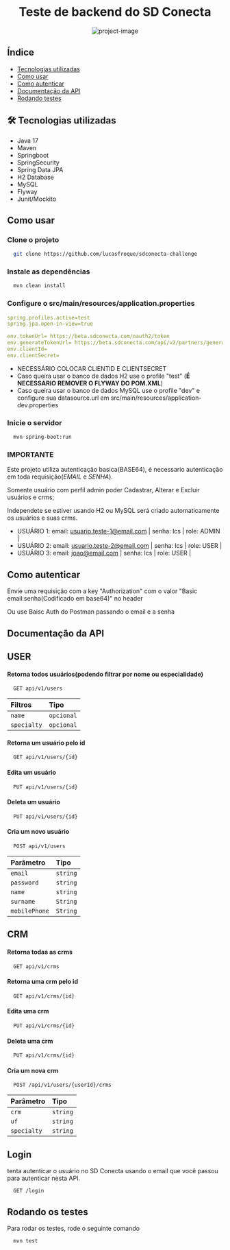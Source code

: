 <h1 align="center" id="title">Teste de backend do SD Conecta</h1>

<p align="center"><img src="https://socialify.git.ci/lucasfroque/sdconecta-challenge/image?language=1&amp;name=1&amp;owner=1&amp;pattern=Solid&amp;theme=Dark" alt="project-image"></p>

## Índice
- [Tecnologias utilizadas](#-tecnologias-utilizadas)
- [Como usar](#como-usar)
- [Como autenticar](#como-autenticar)
- [Documentação da API](#documentação-da-api)
- [Rodando testes](#rodando-os-testes)

## 🛠 Tecnologias utilizadas

- Java 17
- Maven
- Springboot
- SpringSecurity
- Spring Data JPA
- H2 Database
- MySQL
- Flyway
- Junit/Mockito

## Como usar

### Clone o projeto

```bash
  git clone https://github.com/lucasfroque/sdconecta-challenge
```
### Instale as dependências

```bash
  mvn clean install
```
### Configure o src/main/resources/application.properties
```yaml
spring.profiles.active=test
spring.jpa.open-in-view=true

env.tokenUrl= https://beta.sdconecta.com/oauth2/token
env.generateTokenUrl= https://beta.sdconecta.com/api/v2/partners/generate-user-token
env.clientId=
env.clientSecret=
```
- NECESSÁRIO COLOCAR CLIENTID E CLIENTSECRET
- Caso queira usar o banco de dados H2 use o profile "test" (**É NECESSARIO REMOVER O FLYWAY DO POM.XML**)
- Caso queira usar o banco de dados MySQL use o profile "dev" e configure sua datasource.url em src/main/resources/application-dev.properties

### Inicie o servidor

```bash
  mvn spring-boot:run
```

### IMPORTANTE
Este projeto utiliza autenticação basica(BASE64), é necessario autenticação em toda requisição(*EMAIL* e *SENHA*).

Somente usuário com perfil admin poder Cadastrar, Alterar e Excluir usuários e crms;

Independete se estiver usando H2 ou MySQL será criado automaticamente os usuários e suas crms.

- USUÁRIO 1: 
  email: usuario.teste-1@email.com | senha: lcs | role: ADMIN |
- USUÁRIO 2: 
  email: usuario.teste-2@email.com | senha: lcs | role: USER | 
- USUÁRIO 3:
  email: joao@email.com | senha: lcs | role: USER |

## Como autenticar

Envie uma requisição com a key "Authorization" com o valor "Basic email:senha(Codificado em base64)" no header

Ou use Baisc Auth do Postman passando o email e a senha

## Documentação da API

## USER

#### Retorna todos usuários(podendo filtrar por nome ou especialidade)
```http
  GET api/v1/users
```
| Filtros   | Tipo       |
| :---------- | :--------- | 
| `name`      | `opcional` | 
| `specialty`      | `opcional` | 


#### Retorna um usuário pelo id

```http
  GET api/v1/users/{id}
```

#### Edita um usuário

```http
  PUT api/v1/users/{id}
```
#### Deleta um usuário

```http
  PUT api/v1/users/{id}
```

#### Cria um novo usuário

```http
  POST api/v1/users
```

| Parâmetro   | Tipo       |
| :---------- | :--------- | 
| `email`      | `string` | 
| `password`      | `string` | 
| `name`      | `string` |
| `surname`      | `String` | 
| `mobilePhone`      | `String` | 

## CRM

#### Retorna todas as crms
```http
  GET api/v1/crms
```

#### Retorna uma crm pelo id

```http
  GET api/v1/crms/{id}
```

#### Edita uma crm

```http
  PUT api/v1/crms/{id}
```
#### Deleta uma crm

```http
  PUT api/v1/crms/{id}
```

#### Cria um nova crm

```http
  POST /api/v1/users/{userId}/crms
```

| Parâmetro   | Tipo       |
| :---------- | :--------- | 
| `crm`      | `string` | 
| `uf`      | `string` | 
| `specialty`      | `string` |

## Login

tenta autenticar o usuário no SD Conecta usando o email que você passou para autenticar nesta API.

```http
  GET /login
```

## Rodando os testes

Para rodar os testes, rode o seguinte comando

```bash
  mvn test
```

  
